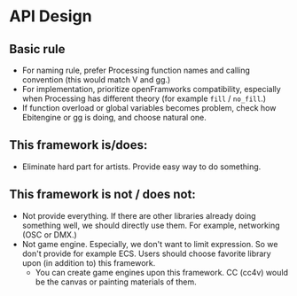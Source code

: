 # API Design

## Basic rule

- For naming rule, prefer Processing function names and calling convention (this would match V and gg.)
- For implementation, prioritize openFramworks compatibility, especially when Processing has different theory (for example `fill` / `no_fill`.)
- If function overload or global variables becomes problem, check how Ebitengine or gg is doing, and choose natural one.

## This framework is/does:

- Eliminate hard part for artists. Provide easy way to do something.

## This framework is not / does not:

- Not provide everything. If there are other libraries already doing something well, we should directly use them. For example, networking (OSC or DMX.)
- Not game engine. Especially, we don't want to limit expression. So we don't provide for example ECS. Users should choose favorite library upon (in addition to) this framework. 
    - You can create game engines upon this framework. CC (cc4v) would be the canvas or painting materials of them.
